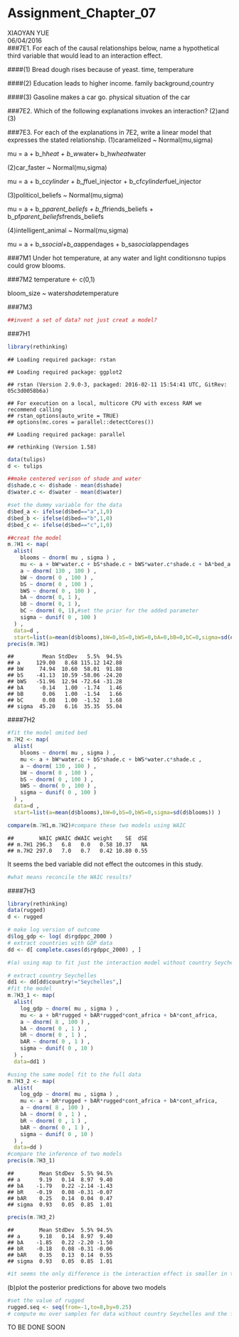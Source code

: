 # Assignment_Chapter_07
XIAOYAN YUE  
06/04/2016  
###7E1. For each of the causal relationships below, name a hypothetical third variable that would lead to an interaction effect.

####(1) Bread dough rises because of yeast.
time, temperature

####(2) Education leads to higher income.
family background,country

####(3) Gasoline makes a car go.
physical situation of the car

###7E2. Which of the following explanations invokes an interaction?
(2)and (3)

###7E3. For each of the explanations in 7E2, write a linear model that expresses the stated relationship.
(1)caramelized ~ Normal(mu,sigma)

mu = a + b_h*heat + b_w*water+ b_hw*heat*water

(2)car_faster ~ Normal(mu,sigma)

mu = a + b_c*cylinder + b_f*fuel_injector + b_cf*cylinder*fuel_injector

(3)politicol_beliefs ~ Normal(mu,sigma)

mu = a + b_p*parent_beliefs + b_f*friends_beliefs + b_pf*parent_beliefs*frends_beliefs

(4)intelligent_animal ~ Normal(mu,sigma)

mu = a + b_s*social+b_a*appendages + b_sa*social*appendages

###7M1
Under hot temperature, at any water and light conditionsno tupips could grow blooms. 

###7M2
temperature <- c(0,1)

bloom_size ~ water*shade*temperature

###7M3

```r
##invent a set of data? not just creat a model?
```

###7H1

```r
library(rethinking)
```

```
## Loading required package: rstan
```

```
## Loading required package: ggplot2
```

```
## rstan (Version 2.9.0-3, packaged: 2016-02-11 15:54:41 UTC, GitRev: 05c3d0058b6a)
```

```
## For execution on a local, multicore CPU with excess RAM we recommend calling
## rstan_options(auto_write = TRUE)
## options(mc.cores = parallel::detectCores())
```

```
## Loading required package: parallel
```

```
## rethinking (Version 1.58)
```

```r
data(tulips)
d <- tulips

##make centered verison of shade and water
d$shade.c <- d$shade - mean(d$shade)
d$water.c <- d$water - mean(d$water)

#set the dummy variable for the data
d$bed_a <- ifelse(d$bed=="a",1,0)
d$bed_b <- ifelse(d$bed=="b",1,0)
d$bed_c <- ifelse(d$bed=="c",1,0)

##creat the model
m.7H1 <- map(
  alist(
    blooms ~ dnorm( mu , sigma ) ,
    mu <- a + bW*water.c + bS*shade.c + bWS*water.c*shade.c + bA*bed_a + bB*bed_b + bC*bed_c, 
    a ~ dnorm( 130 , 100 ) ,
    bW ~ dnorm( 0 , 100 ) ,
    bS ~ dnorm( 0 , 100 ) ,
    bWS ~ dnorm( 0 , 100 ) ,
    bA ~ dnorm( 0, 1 ),
    bB ~ dnorm( 0, 1 ),
    bC ~ dnorm( 0, 1),#set the prior for the added parameter
    sigma ~ dunif( 0 , 100 )
  ) ,
  data=d ,
  start=list(a=mean(d$blooms),bW=0,bS=0,bWS=0,bA=0,bB=0,bC=0,sigma=sd(d$blooms)) )
precis(m.7H1)
```

```
##         Mean StdDev   5.5%  94.5%
## a     129.00   8.68 115.12 142.88
## bW     74.94  10.60  58.01  91.88
## bS    -41.13  10.59 -58.06 -24.20
## bWS   -51.96  12.94 -72.64 -31.28
## bA     -0.14   1.00  -1.74   1.46
## bB      0.06   1.00  -1.54   1.66
## bC      0.08   1.00  -1.52   1.68
## sigma  45.20   6.16  35.35  55.04
```

####7H2

```r
#fit the model omited bed
m.7H2 <- map(
  alist(
    blooms ~ dnorm( mu , sigma ) ,
    mu <- a + bW*water.c + bS*shade.c + bWS*water.c*shade.c ,
    a ~ dnorm( 130 , 100 ) ,
    bW ~ dnorm( 0 , 100 ) ,
    bS ~ dnorm( 0 , 100 ) ,
    bWS ~ dnorm( 0 , 100 ) ,
    sigma ~ dunif( 0 , 100 )
  ) ,
  data=d ,
  start=list(a=mean(d$blooms),bW=0,bS=0,bWS=0,sigma=sd(d$blooms)) )

compare(m.7H1,m.7H2)#compare these two models using WAIC
```

```
##        WAIC pWAIC dWAIC weight    SE  dSE
## m.7H1 296.3   6.8   0.0   0.58 10.37   NA
## m.7H2 297.0   7.0   0.7   0.42 10.80 0.55
```
It seems the bed variable did not effect the outcomes in this study.


```r
#what means reconcile the WAIC results?
```

####7H3

```r
library(rethinking)
data(rugged)
d <- rugged

# make log version of outcome
d$log_gdp <- log( d$rgdppc_2000 )
# extract countries with GDP data
dd <- d[ complete.cases(d$rgdppc_2000) , ]

#(a) using map to fit just the interaction model without country Seychelles

# extract country Seychelles
dd1 <- dd[dd$country!="Seychelles",]
#fit the model
m.7H3_1 <- map(
  alist(
    log_gdp ~ dnorm( mu , sigma ) ,
    mu <- a + bR*rugged + bAR*rugged*cont_africa + bA*cont_africa,
    a ~ dnorm( 8 , 100 ) ,
    bA ~ dnorm( 0 , 1 ) ,
    bR ~ dnorm( 0 , 1 ) ,
    bAR ~ dnorm( 0 , 1 ) ,
    sigma ~ dunif( 0 , 10 )
  ) ,
  data=dd1 )

#using the same model fit to the full data
m.7H3_2 <- map(
  alist(
    log_gdp ~ dnorm( mu , sigma ) ,
    mu <- a + bR*rugged + bAR*rugged*cont_africa + bA*cont_africa,
    a ~ dnorm( 8 , 100 ) ,
    bA ~ dnorm( 0 , 1 ) ,
    bR ~ dnorm( 0 , 1 ) ,
    bAR ~ dnorm( 0 , 1 ) ,
    sigma ~ dunif( 0 , 10 )
  ) ,
  data=dd )
#compare the inference of two models
precis(m.7H3_1)
```

```
##        Mean StdDev  5.5% 94.5%
## a      9.19   0.14  8.97  9.40
## bA    -1.79   0.22 -2.14 -1.43
## bR    -0.19   0.08 -0.31 -0.07
## bAR    0.25   0.14  0.04  0.47
## sigma  0.93   0.05  0.85  1.01
```

```r
precis(m.7H3_2)
```

```
##        Mean StdDev  5.5% 94.5%
## a      9.18   0.14  8.97  9.40
## bA    -1.85   0.22 -2.20 -1.50
## bR    -0.18   0.08 -0.31 -0.06
## bAR    0.35   0.13  0.14  0.55
## sigma  0.93   0.05  0.85  1.01
```

```r
#it seems the only difference is the interaction effect is smaller in the model without country Seychelles
```

(b)plot the posterior predictions for above two models

```r
#set the value of rugged
rugged.seq <- seq(from=-1,to=8,by=0.25)
# compute mu over samples for data without country Seychelles and the full data
```
TO BE DONE SOON


